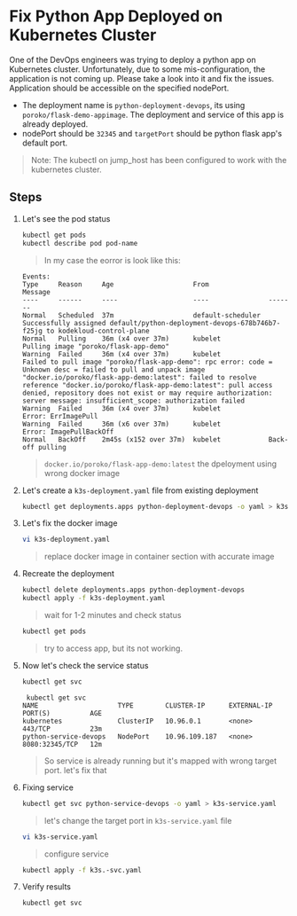 # Fix Python App Deployed on Kubernetes Cluster

One of the DevOps engineers was trying to deploy a python app on Kubernetes cluster. Unfortunately, due to some mis-configuration, the application is not coming up. Please take a look into it and fix the issues. Application should be accessible on the specified nodePort.

- The deployment name is `python-deployment-devops`, its using `poroko/flask-demo-appimage`. The deployment and service of this app is already deployed.
- nodePort should be `32345` and `targetPort` should be python flask app's default port.

> Note: The kubectl on jump_host has been configured to work with the kubernetes cluster.

## Steps

1. Let's see the pod status

    ```sh
    kubectl get pods
    kubectl describe pod pod-name
    ```

    > In my case the eorror is look like this:

    ```output
    Events:
    Type     Reason     Age                    From               Message
    ----     ------     ----                   ----               -------
    Normal   Scheduled  37m                    default-scheduler  Successfully assigned default/python-deployment-devops-678b746b7-f25jg to kodekloud-control-plane
    Normal   Pulling    36m (x4 over 37m)      kubelet            Pulling image "poroko/flask-app-demo"
    Warning  Failed     36m (x4 over 37m)      kubelet            Failed to pull image "poroko/flask-app-demo": rpc error: code = Unknown desc = failed to pull and unpack image "docker.io/poroko/flask-app-demo:latest": failed to resolve reference "docker.io/poroko/flask-app-demo:latest": pull access denied, repository does not exist or may require authorization: server message: insufficient_scope: authorization failed
    Warning  Failed     36m (x4 over 37m)      kubelet            Error: ErrImagePull
    Warning  Failed     36m (x6 over 37m)      kubelet            Error: ImagePullBackOff
    Normal   BackOff    2m45s (x152 over 37m)  kubelet            Back-off pulling
    ```

    > `docker.io/poroko/flask-app-demo:latest` the dpeloyment using wrong docker image

2. Let's create a `k3s-deployment.yaml` file from existing deployment

    ```sh
    kubectl get deployments.apps python-deployment-devops -o yaml > k3s-deployment.yaml
    ```

3. Let's fix the docker image

    ```sh
    vi k3s-deployment.yaml
    ```

    > replace docker image in container section with accurate image

4. Recreate the deployment

    ```sh
    kubectl delete deployments.apps python-deployment-devops
    kubectl apply -f k3s-deployment.yaml
    ```

    > wait for 1-2 minutes and check status

    ```sh
    kubectl get pods
    ```

    > try to access app, but its not working.

5. Now let's check the service status

    ```sh
    kubectl get svc
    ```

    ```output
     kubectl get svc
    NAME                    TYPE        CLUSTER-IP      EXTERNAL-IP   PORT(S)          AGE
    kubernetes              ClusterIP   10.96.0.1       <none>        443/TCP          23m
    python-service-devops   NodePort    10.96.109.187   <none>        8080:32345/TCP   12m
    ```

    > So service is already running but it's mapped with wrong target port. let's fix that

6. Fixing service

    ```sh
    kubectl get svc python-service-devops -o yaml > k3s-service.yaml
    ```

    > let's change the target port in `k3s-service.yaml` file

    ```sh
    vi k3s-service.yaml
    ```

    > configure service

    ```sh
    kubectl apply -f k3s.-svc.yaml
    ```

7. Verify results

    ```sh
    kubectl get svc
    ```
